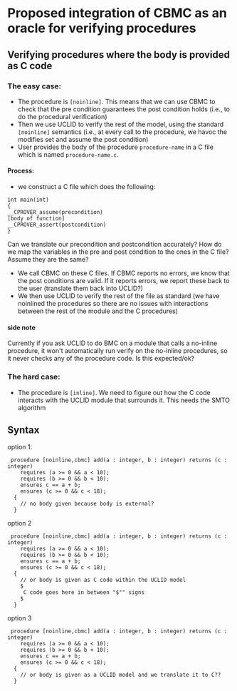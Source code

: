 # Proposed integration of CBMC as an oracle for verifying procedures

## Verifying procedures where the body is provided as C code

### The easy case:
- The procedure is `[noinline]`. This means that we can use CBMC to check that the pre condition guarantees the post condition holds (i.e., to do the procedural verification)
- Then we use UCLID to verify the rest of the model, using the standard `[noinline]` semantics (i.e., at every call to the procedure, we havoc the modifies set and assume the post condition)
- User provides the body of the procedure `procedure-name` in a C file which is named `procedure-name.c`. 

#### Process:
- we construct a C file which does the following:
```
int main(int)
{
__CPROVER_assume(precondition)
[body of function]
__CPROVER_assert(postcondition)
}
```

Can we translate our precondition and postcondition accurately? How do we map the variables in the pre and post condition to the ones in the C file? Assume they are the same? 
- We call CBMC on these C files. If CBMC reports no errors, we know that the 
 post conditions are valid. If it reports errors, we report these back to the user (translate them back into UCLID?)
- We then use UCLID to verify the rest of the file as standard (we have noinlined the procedures so there are no issues with interactions between the rest of the module and the C procedures) 


#### side note

Currently if you ask UCLID to do BMC on a module that calls a no-inline procedure, it won't automatically run verify on the no-inline procedures, so it never checks any of the procedure code. Is this expected/ok?


### The hard case:
- The procedure is `[inline]`. We need to figure out how the C code interacts with the UCLID module that surrounds it. This needs the SMTO algorithm


## Syntax

option 1:

~~~
 procedure [noinline,cbmc] add(a : integer, b : integer) returns (c : integer)
    requires (a >= 0 && a < 10);
    requires (b >= 0 && b < 10);
    ensures c == a + b;
    ensures (c >= 0 && c < 18);
  {
    // no body given because body is external?
  }
~~~
option 2
~~~
 procedure [noinline,cbmc] add(a : integer, b : integer) returns (c : integer)
    requires (a >= 0 && a < 10);
    requires (b >= 0 && b < 10);
    ensures c == a + b;
    ensures (c >= 0 && c < 18);
  {
    // or body is given as C code within the UCLID model
    $
     C code goes here in between "$"" signs
    $
  }
~~~
option 3
~~~
 procedure [noinline,cbmc] add(a : integer, b : integer) returns (c : integer)
    requires (a >= 0 && a < 10);
    requires (b >= 0 && b < 10);
    ensures c == a + b;
    ensures (c >= 0 && c < 18);
  {
    // or body is given as a UCLID model and we translate it to C?? 
  }
~~~



